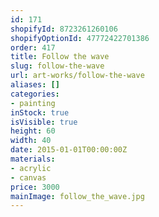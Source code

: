 ```yaml
---
id: 171
shopifyId: 8723261260106
shopifyOptionId: 47772422701386
order: 417
title: Follow the wave
slug: follow-the-wave
url: art-works/follow-the-wave
aliases: []
categories:
- painting
inStock: true
isVisible: true
height: 60
width: 40
date: 2015-01-01T00:00:00Z
materials:
- acrylic
- canvas
price: 3000
mainImage: follow_the_wave.jpg
---
```

